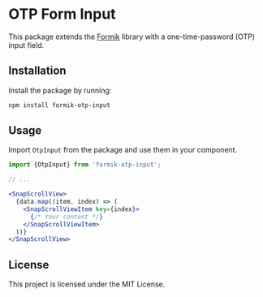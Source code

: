 # OTP Form Input

This package extends the [Formik]() library with a one-time-password (OTP) input field.

## Installation

Install the package by running:

```sh
npm install formik-otp-input
```

## Usage

Import `OtpInput`  from the package and use them in your component.

```jsx
import {OtpInput} from 'formik-otp-input';

// ...

<SnapScrollView>
  {data.map((item, index) => (
    <SnapScrollViewItem key={index}>
      {/* Your content */}
    </SnapScrollViewItem>
  ))}
</SnapScrollView>
```

## License

This project is licensed under the MIT License.
